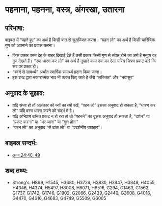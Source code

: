 # पहनाना, पहनना, वस्त्र, अंगरखा, उतारना #

## परिभाषा: ##

बाइबल में “पहने हुए” का अर्थ है किसी बात से सुसज्जित करना। “पहन लो” का अर्थ है किसी चारित्रिक गुण को अपनाने का प्रयास करना।

* जिस प्रकार वस्त्र देह के बाहर दिखाई देते हैं उसी प्रकार किसी गुण से संपन्न होने का अर्थ है मनुष्य वह गुण देखते हैं। “दया धारण कर लो” का अर्थ है तुम्हारे काम दया का ऐसा चरित्र चित्रण प्रकट करें कि सब पर प्रकट हो।
* “स्वर्ग से सामर्थ्य” अर्थात स्वार्गिक सामर्थ्य प्रदान किया जाना।
* इस शब्द द्वारा नकारात्मक भाव भी व्यक्त किए जाते है जैसे “लज्जित” और “भयासुर”

## अनुवाद के सुझाव: ##

* यदि संभव हो तो अलंकार को ज्यों का त्यों रखें, “पहन लो” इसका अनुवाद हो सकता है, “धारण कर लो” यदि वस्त्र धारण करने को संदर्भ में है। 
* यदि अभिप्राय उचित प्रकट न हो रहा हो तो “पहनने” का दूसरा अनुवाद हो सकता है, “दर्शन” या “प्रकट करना” या “भर जाना” या “गुण होना”
* “पहन लो” का अनुवाद “से ढांक लो” या “प्रदर्शनीय व्यवहार”।

## बाइबल सन्दर्भ: ##

* [लूका 24:48-49](rc://hi/tn/help/luk/24/48)

## शब्द तथ्य: ##

* Strong's: H899, H1545, H3680, H3736, H3830, H3847, H3848, H4055, H4346, H4374, H5497, H8008, H8071, H8516, G294, G1463, G1562, G1737, G1742, G1746, G1902, G2066, G2439, G2440, G3608, G4016, G4470, G4616, G4683, G4749, G5509, G6005
